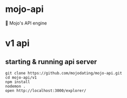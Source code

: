 # mojo-api
🦍 Mojo's API engine 


# v1 api

## starting & running api server
```
git clone https://github.com/mojodating/mojo-api.git
cd mojo-api/v1
npm install
nodemon .
open http://localhost:3000/explorer/
```